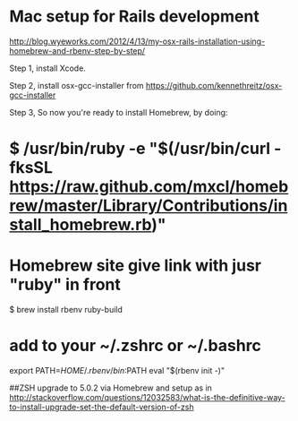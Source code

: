 # Mac setup for **Rails** development

http://blog.wyeworks.com/2012/4/13/my-osx-rails-installation-using-homebrew-and-rbenv-step-by-step/

Step 1, install Xcode.

Step 2, install osx-gcc-installer from https://github.com/kennethreitz/osx-gcc-installer

Step 3, So now you're ready to install Homebrew, by doing:

#  $ /usr/bin/ruby -e "$(/usr/bin/curl -fksSL https://raw.github.com/mxcl/homebrew/master/Library/Contributions/install_homebrew.rb)"

# Homebrew site give link with jusr "ruby" in front

$ brew install rbenv ruby-build

# add to your ~/.zshrc or ~/.bashrc 
export PATH=$HOME/.rbenv/bin:$PATH
eval "$(rbenv init -)"

##ZSH
upgrade to 5.0.2 via Homebrew and setup as in
http://stackoverflow.com/questions/12032583/what-is-the-definitive-way-to-install-upgrade-set-the-default-version-of-zsh


